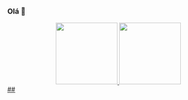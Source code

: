 ### Olá 👋

<!--
**Hely-A/Hely-A** is a ✨ _special_ ✨ repository because its `README.md` (this file) appears on your GitHub profile.

Here are some ideas to get you started:

- 🔭 I’m currently working on ...
- 🌱 I’m currently learning ...
- 👯 I’m looking to collaborate on ...
- 🤔 I’m looking for help with ...
- 💬 Ask me about ...
- 📫 How to reach me: ...
- 😄 Pronouns: ...
- ⚡ Fun fact: ...
-->



<div align="center"> <!-- 2 grafico que mostra os projetos, linguagens e etc-->
  <a href="https://github.com/Hely-A">
  <img height="140em" src="https://github-readme-stats.vercel.app/api?username=Hely-A&show_icons=true&theme=calm&include_all_commits=true&count_private=true"/>
  <img height="140em" src="https://github-readme-stats.vercel.app/api/top-langs/?username=Hely-A&layout=compact&langs_count=7&theme=calm"/>
  <!-- Verificar repositório (https://github.com/anuraghazra/github-readme-stats) para alterar temas e outras coisinhas-->
</div>
## <!-- Configurar cobrinha e ver mais ideias para o perfil-->
